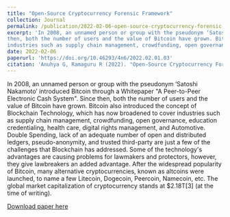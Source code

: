 ```yaml
---
title: "Open-Source Cryptocurrency Forensic Framework"
collection: Journal
permalink: /publication/2022-02-06-open-source-cryptocurrency-forensic-framework
excerpt: 'In 2008, an unnamed person or group with the pseudonym ‘Satoshi Nakamoto’ introduced Bitcoin through a Whitepaper "A Peer-to-Peer Electronic Cash System". Since
then, both the number of users and the value of Bitcoin have grown. Bitcoin also introduced the concept of Blockchain Technology, which has now broadened to cover 
industries such as supply chain management, crowdfunding, open governance, education credentialing, health care, digital rights management, and Automotive'
date: 2022-02-06
paperurl: 'https://doi.org/10.46293/4n6/2022.02.01.03'
citation: 'Anuhya G, Ramaguru R (2022). "Open-Source Cryptocurrency Forensic Framework." Digital 4N6. vol 4 issue 1. pp 20-26. Digital 4N6.'
---
```

In 2008, an unnamed person or group with the pseudonym ‘Satoshi Nakamoto’ introduced Bitcoin through a Whitepaper "A Peer-to-Peer Electronic Cash System". Since
then, both the number of users and the value of Bitcoin have grown. Bitcoin also introduced the concept of Blockchain Technology, which has now broadened to cover 
industries such as supply chain management, crowdfunding, open governance, education credentialing, health care, digital rights management, and Automotive. Double 
Spending, lack of an adequate number of open and distributed ledgers, pseudo-anonymity, and trusted third-party are just a few of the challenges that Blockchain has addressed. 
Some of the technology's advantages are causing problems for lawmakers and protectors, however, they give lawbreakers an added advantage. After the widespread popularity of 
Bitcoin, many alternative cryptocurrencies, known as altcoins were launched, to name a few Litecoin, Dogecoin, Peercoin, Namecoin, etc. The global market capitalization of 
cryptocurrency stands at $2.18T[3] (at the time of writing).

[Download paper here](https://doi.org/10.46293/4n6/2022.02.01.03)
